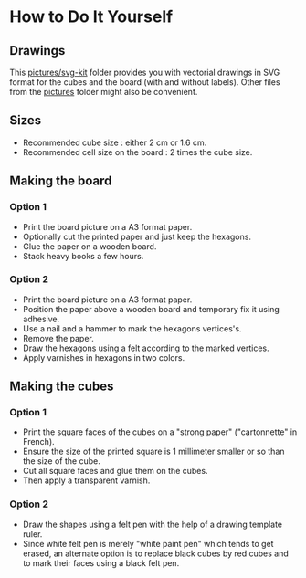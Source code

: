 # How to Do It Yourself


## Drawings
This [pictures/svg-kit](https://github.com/LucasBorboleta/pijersi/tree/master/pictures/svg-kit) folder provides you with vectorial drawings in SVG format for the cubes and the board (with and without labels). Other files from the [pictures](https://github.com/LucasBorboleta/pijersi/tree/master/pictures) folder might also be convenient.

## Sizes
- Recommended cube size : either 2 cm or 1.6 cm.
- Recommended cell size on the board : 2 times the cube size.

## Making the board
### Option 1 
- Print the board picture on a A3 format paper. 
- Optionally cut the printed paper and just keep the hexagons. 
- Glue the paper on a wooden board. 
- Stack heavy books a few hours.
### Option 2
- Print the board picture on a A3 format paper. 
- Position the paper above a wooden board and temporary fix it using adhesive. 
- Use a nail and a hammer to mark the hexagons vertices's. 
- Remove the paper. 
- Draw the hexagons using a felt according to the marked vertices. 
- Apply varnishes in hexagons in two colors.
## Making the cubes
### Option 1
- Print the square faces of the cubes on a "strong paper" ("cartonnette" in French). 
- Ensure the size of the printed square is 1 millimeter smaller or so than the size of the cube. 
- Cut all square faces and glue them on the cubes. 
- Then apply a transparent varnish.
### Option 2
- Draw the shapes using a felt pen with the help of a drawing template ruler. 
- Since white felt pen is merely "white paint pen" which tends to get erased, an alternate option is to replace black cubes by red cubes and to mark their faces using a black felt pen.
